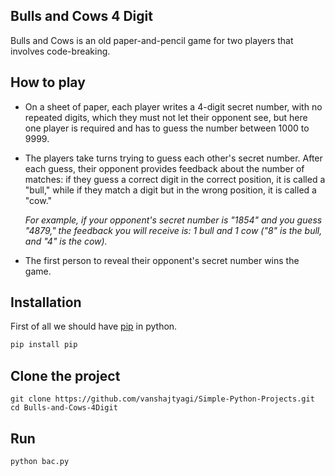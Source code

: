 ##  Bulls and Cows 4 Digit 

Bulls and Cows is an old paper-and-pencil game for two players that involves code-breaking.

## How to play
* On a sheet of paper, each player writes a 4-digit secret number, with no repeated digits, which they must not let their opponent see, but here one player is required and has to guess the number between 1000 to 9999.
	
* The players take turns trying to guess each other's secret number. After each guess, their opponent provides feedback about the number of matches: if they guess a correct digit in the correct position, it is called a "bull," while if they match a digit but in the wrong position, it is called a "cow."

	*For example, if your opponent's secret number is "1854" and you guess "4879," the feedback you will receive is: 1 bull and 1 cow ("8" is the bull, and "4" is the cow).*

* The first person to reveal their opponent's secret number wins the game.

## Installation
First of all we should have [pip](https://pip.pypa.io/en/stable/reference/pip_install/) in python.
```bash
pip install pip
```
## Clone the project 
```git
git clone https://github.com/vanshajtyagi/Simple-Python-Projects.git
cd Bulls-and-Cows-4Digit
```
## Run
```python
python bac.py
```
